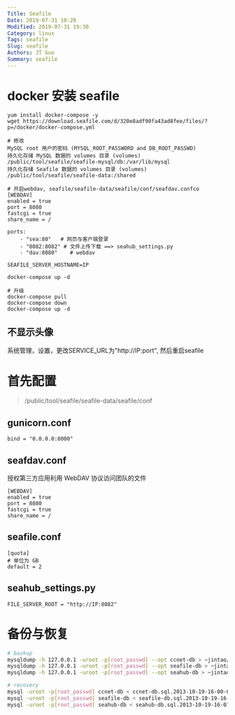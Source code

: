 ```yaml
---
Title: Seafile
Date: 2019-07-31 10:20
Modified: 2019-07-31 19:30
Category: linux
Tags: seafile
Slug: seafile
Authors: JT Guo
Summary: seafile
---
```


# docker 安装 seafile

```shell
yum install docker-compose -y
wget https://download.seafile.com/d/320e8adf90fa43ad8fee/files/?p=/docker/docker-compose.yml

# 修改
MySQL root 用户的密码 (MYSQL_ROOT_PASSWORD and DB_ROOT_PASSWD)
持久化存储 MySQL 数据的 volumes 目录 (volumes)
/public/tool/seafile/seafile-mysql/db:/var/lib/mysql
持久化存储 Seafile 数据的 volumes 目录 (volumes)
/public/tool/seafile/seafile-data:/shared

# 开启webdav, seafile/seafile-data/seafile/conf/seafdav.confco
[WEBDAV]
enabled = true
port = 8080
fastcgi = true
share_name = /

ports:
    - "sea:80"   # 网页与客户端登录
    - "8082:8082" # 文件上传下载 ==> seahub_settings.py
    - "dav:8080"    # webdav

SEAFILE_SERVER_HOSTNAME=IP

docker-compose up -d

# 升级
docker-compose pull
docker-compose down
docker-compose up -d
```

## 不显示头像

系统管理，设置，更改SERVICE_URL为"http://IP:port", 然后重启seafile

# 首先配置

>/public/tool/seafile/seafile-data/seafile/conf

## gunicorn.conf

```text
bind = "0.0.0.0:8000"
```

## seafdav.conf

授权第三方应用利用 WebDAV 协议访问团队的文件

```text
[WEBDAV]
enabled = true
port = 8080
fastcgi = true
share_name = /
```

## seafile.conf

```text
[quota]
# 单位为 GB
default = 2
```

## seahub_settings.py

```text
FILE_SERVER_ROOT = "http://IP:8082"
```

# 备份与恢复

```sh
# backup
mysqldump -h 127.0.0.1 -uroot -p[root_passwd] --opt ccnet-db > ~jintao/ccnet-db.sql.`date +"%Y-%m-%d-%H-%M-%S"`
mysqldump -h 127.0.0.1 -uroot -p[root_passwd] --opt seafile-db > ~jintao/seafile-db.sql.`date +"%Y-%m-%d-%H-%M-%S"`
mysqldump -h 127.0.0.1 -uroot -p[root_passwd] --opt seahub-db > ~jintao/seahub-db.sql.`date +"%Y-%m-%d-%H-%M-%S"`

# recovery
mysql -uroot -p[root_passwd] ccnet-db < ccnet-db.sql.2013-10-19-16-00-05
mysql -uroot -p[root_passwd] seafile-db < seafile-db.sql.2013-10-19-16-00-20
mysql -uroot -p[root_passwd] seahub-db < seahub-db.sql.2013-10-19-16-01-05
```
